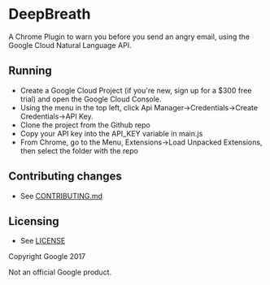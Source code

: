 # DeepBreath

A Chrome Plugin to warn you before you send an angry email, using the Google Cloud Natural Language API.

## Running 

* Create a Google Cloud Project (if you're new, sign up for a $300 free trial) and open the Google Cloud Console.
* Using the menu in the top left, click Api Manager->Credentials->Create Credentials->API Key. 
* Clone the project from the Github repo
* Copy your API key into the API_KEY variable in main.js
* From Chrome, go to the Menu, Extensions->Load Unpacked Extensions, then select the folder with the repo

## Contributing changes

* See [CONTRIBUTING.md](CONTRIBUTING.md)

## Licensing

* See [LICENSE](LICENSE)

Copyright Google 2017

Not an official Google product.
